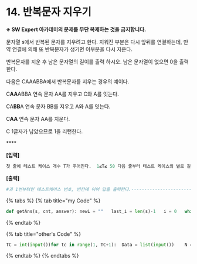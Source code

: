 # 14. 반복문자 지우기

**※ SW Expert 아카데미의 문제를 무단 복제하는 것을 금지합니다.**  
  
  
문자열 s에서 반복된 문자를 지우려고 한다. 지워진 부분은 다시 앞뒤를 연결하는데, 만약 연결에 의해 또 반복문자가 생기면 이부분을 다시 지운다.  
  
반복문자를 지운 후 남은 문자열의 길이를 출력 하시오. 남은 문자열이 없으면 0을 출력한다.  
 

다음은 CAAABBA에서 반복문자를 지우는 경우의 예이다.  
 

C**AA**ABBA 연속 문자 AA를 지우고 C와 A를 잇는다.

CA**BB**A 연속 문자 BB를 지우고 A와 A를 잇는다.

C**AA** 연속 문자 AA를 지운다.

C 1글자가 남았으므로 1을 리턴한다.

\*\*\*\*

**\[입력\]**

```python
첫 줄에 테스트 케이스 개수 T가 주어진다.  1≤T≤ 50 다음 줄부터 테스트 케이스의 별로 길이가 1000이내인 문자열이 주어진다.------------------------------------------------------------3ABCCBNNNASBBSNVUKJWHGGHNFTCRRCTWLALX------------------------------------------------------------
```



**\[출력\]**

```python
#과 1번부터인 테스트케이스 번호, 빈칸에 이어 답을 출력한다.------------------------------------------------------------#1 1#2 4#3 11------------------------------------------------------------
```

{% tabs %}
{% tab title="my Code" %}
```python
def getAns(s, cnt, answer):	newL = ""	last_i = len(s)-1	i = 0 	while i <= last_i-2:		if s[i] != s[i+1]:			newL+=s[i]			i +=1		else:			cnt+=1			i+=2	if i == last_i :		newL+=s[i]	elif i == last_i-1 and s[i]!=s[i+1] : 		newL+=s[i]		newL+=s[i+1]	else: 		pass	if cnt !=0 : return getAns(newL, 0, answer)	else : return  len(newL)			T = int(input())for test_case in range(1, T+1):	answer=0	s = input()	answer = getAns(s,0, answer)	print("#{} {}".format(test_case, answer))
```
{% endtab %}

{% tab title="other\'s Code" %}
```python
TC = int(input())for tc in range(1, TC+1):	Data = list(input())	N = len(Data)	stack = []	for i in range(N):		print(Data[i])		if not stack or stack[-1] != Data[i]:			stack.append(Data[i])		elif stack and stack[-1] == Data[i]:			stack.pop()		print(stack)	print(f'#{tc} {len(stack)}')
```
{% endtab %}
{% endtabs %}



